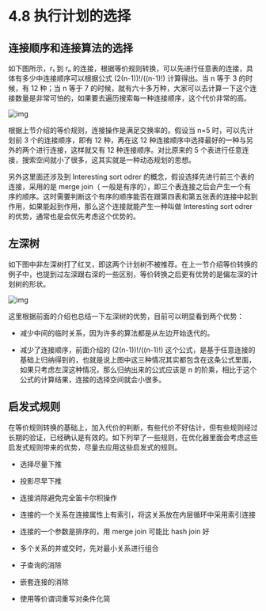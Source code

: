 # 4.8 执行计划的选择

## 连接顺序和连接算法的选择

如下图所示，r₁ 到 rₙ 的连接，根据等价规则转换，可以先进行任意表的连接，具体有多少中连接顺序可以根据公式 (2(n-1))!/((n-1)!) 计算得出。当 n 等于 3 的时候，有 12 种；当 n 等于 7 的时候，就有六十多万种，大家可以去计算一下这个连接数量是非常可怕的，如果要去遍历搜索每一种连接顺序，这个代价非常的高。

![img](https://obbusiness-private.oss-cn-shanghai.aliyuncs.com/doc/img/kernel-quickstart/V1.0.0/zh-CN/4.sql-engine/10.choice-execution-plan-01.png)

根据上节介绍的等价规则，连接操作是满足交换率的。假设当 n=5 时，可以先计划前 3 个的连接顺序，即有 12 种，再在这 12 种连接顺序中选择最好的一种与另外的两个进行连接，这样就又有 12 种连接顺序。对比原来的 5 个表进行任意连接，搜索空间就小了很多，这其实就是一种动态规划的思想。

另外这里面还涉及到 Interesting sort odrer 的概念，假设选择先进行前三个表的连接，采用的是 merge join（ 一般是有序的），即三个表连接之后会产生一个有序的顺序。这时需要判断这个有序的顺序能否在跟第四表和第五张表的连接中起到作用，如果能起到作用，那么这个连接就能产生一种叫做 Interesting sort odrer 的优势，通常也是会优先考虑这个优势的。

## 左深树

如下图中非左深树打了红叉，即这两个计划树不被推荐。在上一节介绍等价转换的例子中，也提到过左深跟右深的一些区别，等价转换之后更有优势的是偏左深的计划树的形状。

![img](https://obbusiness-private.oss-cn-shanghai.aliyuncs.com/doc/img/kernel-quickstart/V1.0.0/zh-CN/4.sql-engine/10.choice-execution-plan-02.png)

这里根据前面的介绍也总结一下左深树的优势，目前可以明显看到两个优势：

- 减少中间的临时关系，因为许多的算法都是从左边开始迭代的。

- 减少了连接顺序，前面介绍的 (2(n-1))!/((n-1)!) 这个公式，是基于任意连接的基础上归纳得到的，也就是说上图中这三种情况其实都包含在这条公式里面，如果只考虑左深这种情况，那么归纳出来的公式应该是 n 的阶乘，相比于这个公式的计算结果，连接的选择空间就会小很多。

## 启发式规则

在等价规则转换的基础上，加入代价的判断，有些代价不好估计，但有些规则经过长期的验证，已经确认是有效的。如下列举了一些规则，在优化器里面会考虑这些启发式规则带来的优势，尽量去应用这些启发式的规则。

- 选择尽量下推

- 投影尽早下推

- 连接消除避免完全笛卡尔积操作

- 连接的一个关系在连接属性上有索引，将这关系放在内层循环中采用索引连接

- 连接的一个参数是排序的，用 merge join 可能比 hash join 好

- 多个关系的并或交时，先对最小关系进行组合

- 子查询的消除

- 嵌套连接的消除

- 使用等价谓词重写对条件化简
